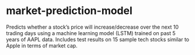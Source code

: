 # market-prediction-model
Predicts whether a stock’s price will increase/decrease over the next 10 trading days using a machine learning model (LSTM) trained on past 5 years of AAPL data. Includes test results on 15 sample tech stocks similar to Apple in terms of market cap.
